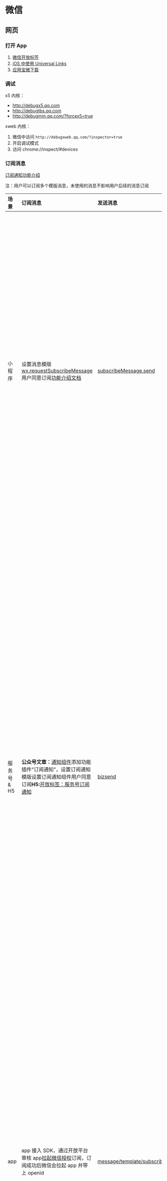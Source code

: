 # 微信

## 网页

### 打开 App

1. [微信开放标签](https://developers.weixin.qq.com/doc/offiaccount/OA_Web_Apps/Wechat_Open_Tag.html#22)
2. [iOS 中使用 Universal Links](https://developers.weixin.qq.com/doc/oplatform/Mobile_App/Access_Guide/iOS.html)
3. [应用宝微下载](https://wikinew.open.qq.com/?title=mobile/%E5%BA%94%E7%94%A8%E5%AE%9D%E5%BE%AE%E4%B8%8B%E8%BD%BD#/iwiki/4007776119)

### 调试

x5 内核：

- http://debugx5.qq.com
- http://debugtbs.qq.com
- http://debugmm.qq.com/?forcex5=true

xweb 内核：

1. 微信中访问 `http://debugxweb.qq.com/?inspector=true`
2. 开启调试模式
3. 访问 chrome://inspect/#devices

### 订阅消息

[订阅通知功能介绍](https://developers.weixin.qq.com/doc/offiaccount/Subscription_Messages/intro.html)

注：用户可以订阅多个模版消息，未使用的消息不影响用户后续的消息订阅

| 场景        | 订阅消息                                                                                                                                                                                                                                                                                                 | 发送消息                                                                                                                                    | 备注                                                                                                                                                                                                                                                                                                                                                                                                                                                                                     |
| :---------- | :------------------------------------------------------------------------------------------------------------------------------------------------------------------------------------------------------------------------------------------------------------------------------------------------------- | :------------------------------------------------------------------------------------------------------------------------------------------ | :--------------------------------------------------------------------------------------------------------------------------------------------------------------------------------------------------------------------------------------------------------------------------------------------------------------------------------------------------------------------------------------------------------------------------------------------------------------------------------------- |
| 小程序      | 设置消息模版[wx.requestSubscribeMessage](https://developers.weixin.qq.com/miniprogram/dev/api/open-api/subscribe-message/wx.requestSubscribeMessage.html)用户同意订阅[功能介绍文档](https://developers.weixin.qq.com/miniprogram/dev/framework/open-ability/subscribe-message.html)                      | [subscribeMessage.send](https://developers.weixin.qq.com/miniprogram/dev/api-backend/open-api/subscribe-message/subscribeMessage.send.html) | 消息发送至微信的“服务通知”一次调用最多可订阅 3 条消息，且模版标题需要不同。7.06 之前的微信仅支持 1 条消息接口限制开通支付能力的是 3kw/日，没开通的是 1kw/日消息支持跳回小程序                                                                                                                                                                                                                                                                                                            |
| 服务号 & H5 | **公众号文章：**[通知组件](https://developers.weixin.qq.com/doc/offiaccount/Subscription_Messages/intro.html)添加功能插件“订阅通知”，设置订阅通知模版设置订阅通知组件用户同意订阅**H5:**[开放标签：服务号订阅通知](https://developers.weixin.qq.com/doc/offiaccount/OA_Web_Apps/Wechat_Open_Tag.html#23) | [bizsend](https://developers.weixin.qq.com/doc/offiaccount/Subscription_Messages/api.html#send发送订阅通知)                                 | 已关注服务号的用户，通知发到号内，未关注的发到“服务通知”消息支持跳转网页或小程序支持多个消息模版 id，有上限。[图文消息](https://developers.weixin.qq.com/doc/offiaccount/Subscription_Messages/intro.html#步骤四：可以在图文消息、网页设置订阅通知组件)中组件 10 个订阅通知组件，每个组件最多包含 5 条模版网页中使用[开放标签](https://developers.weixin.qq.com/doc/offiaccount/OA_Web_Apps/Wechat_Open_Tag.html#23)的订阅通知按钮，支持多个。文档中没有具体数字，到时候可以测试具体限制 |
| app         | app 接入 SDK，通过开放平台审核 app[拉起微信授权](https://developers.weixin.qq.com/doc/oplatform/Mobile_App/One-time_subscription_info.html)订阅，订阅成功后微信会拉起 app 并带上 openid                                                                                                                  | [message/template/subscribe](https://developers.weixin.qq.com/doc/oplatform/Mobile_App/One-time_subscription_info.html)                     | 授权微信用户可以不需要关注公众号已关注公众号的，消息将下发到公众号会话里；未关注公众号的，将下发到服务通知消息支持跳转 url 一次授权仅可订阅单条消息                                                                                                                                                                                                                                                                                                                                      |

## 小程序

​ 网页开发渲染线程和脚本线程是互斥的，在小程序中，二者是分开的，分别运行在不同的线程中。网页开发者可以使用到各种浏览器暴露出来的 DOM API，进行 DOM 选中和操作。逻辑层运行在 JSCore 中，并没有一个完整浏览器对象，因而缺少相关的 DOM API 和 BOM API。这一区别导致了前端开发非常熟悉的一些库，例如 jQuery、 Zepto 等，在小程序中是无法运行的。同时 JSCore 的环境同 NodeJS 环境也是不尽相同，所以一些 NPM 的包在小程序中也是无法运行的。

### 语法

```html
<view> {{ message }} </view>
属性(双引号内)
<view id="item-{{id}}"> </view>

<view wx:for="{{array}}"> {{index}}: {{item.message}} </view>

<view wx:for="{{array}}" wx:for-index="idx" wx:for-item="itemName">
  {{idx}}: {{itemName.message}}
</view>

<view wx:if="{{length > 5}}"> 1 </view>
<view wx:elif="{{length > 2}}"> 2 </view>
<view wx:else> 3 </view>
```

整个小程序只有一个 App 实例，是全部页面共享的。开发者可以通过 getApp 方法获取到全局唯一的 App 实例，获取 App 上的数据或调用开发者注册在 App 上的函数。

```js
const appInstance = getApp();
console.log(appInstance.globalData); // I am global data
```

生命周期

1. APP onLaunch：小程序启动
2. APP onShow
3. Page onLoad
4. APP onHide
5. APP onError

### 功能

#### 实现自动监听页面生命周期

小程序初始化页面时，会调用 Page 函数

想修改小程序页面配置中的部分代码，对 全局函数 Page 做一层代理即可。

例如，想要在每个页面显示时执行某些代码：

```js
const templatePage = Page;
Page = (config) => {
  const tempOnShow = config.onShow;
  config.onShow = function (e) {
    // do something
    'function' == typeof tempOnShow && tempOnShow.call(this, e);
  };
  templatePage(config);
};
```

同理，小程序中的 App、Component 等函数都可以做一层代理，实现对其内部的监听和修改

#### 扫普通链接二维码进入小程序

[官方文档](https://developers.weixin.qq.com/miniprogram/introduction/qrcode.html)

#### 获取自定义 tabBar

```js
const getTabBar = () => {
  if (typeof Taro.getCurrentInstance().page.getTabBar === 'function') {
    const tabBar = Taro.getCurrentInstance().page.getTabBar();
    if (tabBar) {
      return tabBar;
    }
    return null;
  }
};
```

#### 网页打开小程序

1. [微信开放标签](https://developers.weixin.qq.com/doc/offiaccount/OA_Web_Apps/Wechat_Open_Tag.html)
2. [URL Scheme](https://developers.weixin.qq.com/miniprogram/dev/framework/open-ability/url-scheme.html)

#### 微信服务器加载资源的 referer

网络请求的 referer 格式固定为 https://servicewechat.com/{appid}/{version}/page-frame.html，其中 {appid} 为小程序的 appid，{version} 为小程序的版本号，版本号为 0 表示为开发版、体验版以及审核版本，版本号为 devtools 表示为开发者工具，其余为正式版本。（https://developers.weixin.qq.com/miniprogram/dev/framework/plugin/development.html#%E6%8F%92%E4%BB%B6%E8%AF%B7%E6%B1%82%E7%AD%BE%E5%90%8D）。但是微信小程序iOS版，在【刚刚启动小程序】时，image标签加载网络图片的请求，请求头“referer”却是“https://servicewechat.com/preload/page-frame.html”，不符合referer白名单规则，所以被拒绝，服务器返回的是403状态码，但是微信小程序错误日志却是404 Not Found。

### bug

#### 页面上下拉动出现背景色，橡皮筋回弹

```json
{
  "disableScroll": true
}
```

禁止整个页面滚动

页面有滚动区域：

1. view 模拟滚动

用 view 模拟滚动

```css
 {
  height: calc(100vh - 120rpx); //高度必须是固定的值
  overflow-y: auto;
}
```

2. 用 scroll-view

> 会遇到设置了 disableScroll 也无法禁止的情况，可以将 page 用 fixed 部分固定住

#### hideLoading 会关掉 showToast 打开的弹窗

#### scroll-view 中 video 组件，点击 video 全屏播放，全屏状态下点击返回，scroll-view 会滚动到顶部

#### iOS 自定义 tabBar 时，tabBar 页面视屏全屏后再返回，右上角胶囊按钮消失

### taro

#### bug

1. lodash 报错 Cannot read property 'now' of undefined

在 app.js 内（项目主入口）加上以下代码：

```js
Object.assign(global, {
  Array,
  Date,
  Error,
  Function,
  Math,
  Object,
  RegExp,
  String,
  TypeError,
  setTimeout,
  clearTimeout,
  setInterval,
  clearInterval,
});
```

2. 3.3 版本后，关于 jsx

直接配置 vueJsx: true（vue2/vue3）
babel.config.js

```js
module.exports = {
  presets: [
    [
      'taro',
      {
        framework: 'vue',
        ts: false,
        vueJsx: true,
      },
    ],
  ],
  plugins: [],
};
```

### web 语法转换

标签：

- div 改成 view
- span、font 改成 text
- a 改成 navigator
- img 改成 image
- select 改成 picker
- iframe 改成 web-view
- ul、li：都用 view 替代（封装组建）
- 区域滚动使用：scroll-view
- 左右、上下滑动切换：swiper
- input 的 search：改成 confirmtype，详见
- audio：音频 api
- v-html：rich-text 组件或 uparse 扩展插件，详见

js：

- ajax：wx.request
- cookie、session、storage：wx.storage
- resize：wx.onWindowResize

css：

- 不支持`*`选择器
- 无 body 元素选择器，改用 page

